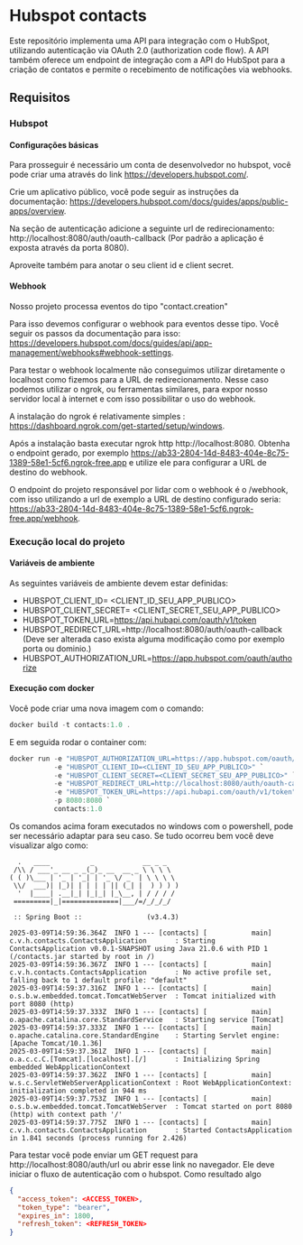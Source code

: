 # Hubspot contacts
Este repositório implementa uma API para integração com o HubSpot, utilizando autenticação via OAuth 2.0 (authorization code flow). 
A API também oferece um endpoint de integração com a API do HubSpot para a criação de contatos e permite o recebimento de notificações via webhooks.

## Requisitos
### Hubspot
#### Configurações básicas
Para prosseguir é necessário um conta de desenvolvedor no hubspot, você pode criar uma através do link https://developers.hubspot.com/.

Crie um aplicativo público, você pode seguir as instruções da documentação: https://developers.hubspot.com/docs/guides/apps/public-apps/overview.

Na seção de autenticação adicione a seguinte url de redirecionamento: http://localhost:8080/auth/oauth-callback (Por padrão a aplicação é exposta através da porta 8080).

Aproveite também para anotar o seu client id e client secret.

#### Webhook
Nosso projeto processa eventos do tipo "contact.creation"

Para isso devemos configurar o webhook para eventos desse tipo. Você seguir os passos da documentação para isso: https://developers.hubspot.com/docs/guides/api/app-management/webhooks#webhook-settings.

Para testar o webhook localmente não conseguimos utilizar diretamente o localhost como fizemos para a URL de redirecionamento. Nesse caso podemos utilizar o ngrok, ou ferramentas similares, para expor nosso servidor local à internet e com isso possibilitar o uso do webhook.

A instalação do ngrok é relativamente simples : https://dashboard.ngrok.com/get-started/setup/windows.

Após a instalação basta executar ngrok http http://localhost:8080. Obtenha o endpoint gerado, por exemplo https://ab33-2804-14d-8483-404e-8c75-1389-58e1-5cf6.ngrok-free.app e utilize ele para configurar a URL de destino do webhook.

O endpoint do projeto responsável por lidar com o webhook é o /webhook, com isso utilizando a url de exemplo a URL de destino configurado seria: https://ab33-2804-14d-8483-404e-8c75-1389-58e1-5cf6.ngrok-free.app/webhook.

### Execução local do projeto
#### Variáveis de ambiente
As seguintes variáveis de ambiente devem estar definidas:

- HUBSPOT_CLIENT_ID= <CLIENT_ID_SEU_APP_PUBLICO>
- HUBSPOT_CLIENT_SECRET= <CLIENT_SECRET_SEU_APP_PUBLICO>
- HUBSPOT_TOKEN_URL=https://api.hubapi.com/oauth/v1/token
- HUBSPOT_REDIRECT_URL=http://localhost:8080/auth/oauth-callback (Deve ser alterada caso exista alguma modificação como por exemplo porta ou dominio.)
- HUBSPOT_AUTHORIZATION_URL=https://app.hubspot.com/oauth/authorize

#### Execução com docker
Você pode criar uma nova imagem com o comando:
```powershell
docker build -t contacts:1.0 .
```
E em seguida rodar o container com:
```powershell
docker run -e "HUBSPOT_AUTHORIZATION_URL=https://app.hubspot.com/oauth/authorize" `
           -e "HUBSPOT_CLIENT_ID=<CLIENT_ID_SEU_APP_PUBLICO>" `
           -e "HUBSPOT_CLIENT_SECRET=<CLIENT_SECRET_SEU_APP_PUBLICO>" `
           -e "HUBSPOT_REDIRECT_URL=http://localhost:8080/auth/oauth-callback" `
           -e "HUBSPOT_TOKEN_URL=https://api.hubapi.com/oauth/v1/token" `
           -p 8080:8080 `
           contacts:1.0
```
Os comandos acima foram executados no windows com o powershell, pode ser necessário adaptar para seu caso.
Se tudo ocorreu bem você deve visualizar algo como:
```
  .   ____          _            __ _ _
 /\\ / ___'_ __ _ _(_)_ __  __ _ \ \ \ \
( ( )\___ | '_ | '_| | '_ \/ _` | \ \ \ \
 \\/  ___)| |_)| | | | | || (_| |  ) ) ) )
  '  |____| .__|_| |_|_| |_\__, | / / / /
 =========|_|==============|___/=/_/_/_/

 :: Spring Boot ::                (v3.4.3)

2025-03-09T14:59:36.364Z  INFO 1 --- [contacts] [           main] c.v.h.contacts.ContactsApplication       : Starting ContactsApplication v0.0.1-SNAPSHOT using Java 21.0.6 with PID 1 (/contacts.jar started by root in /)
2025-03-09T14:59:36.367Z  INFO 1 --- [contacts] [           main] c.v.h.contacts.ContactsApplication       : No active profile set, falling back to 1 default profile: "default"
2025-03-09T14:59:37.316Z  INFO 1 --- [contacts] [           main] o.s.b.w.embedded.tomcat.TomcatWebServer  : Tomcat initialized with port 8080 (http)
2025-03-09T14:59:37.333Z  INFO 1 --- [contacts] [           main] o.apache.catalina.core.StandardService   : Starting service [Tomcat]
2025-03-09T14:59:37.333Z  INFO 1 --- [contacts] [           main] o.apache.catalina.core.StandardEngine    : Starting Servlet engine: [Apache Tomcat/10.1.36]
2025-03-09T14:59:37.361Z  INFO 1 --- [contacts] [           main] o.a.c.c.C.[Tomcat].[localhost].[/]       : Initializing Spring embedded WebApplicationContext
2025-03-09T14:59:37.362Z  INFO 1 --- [contacts] [           main] w.s.c.ServletWebServerApplicationContext : Root WebApplicationContext: initialization completed in 944 ms
2025-03-09T14:59:37.753Z  INFO 1 --- [contacts] [           main] o.s.b.w.embedded.tomcat.TomcatWebServer  : Tomcat started on port 8080 (http) with context path '/'
2025-03-09T14:59:37.775Z  INFO 1 --- [contacts] [           main] c.v.h.contacts.ContactsApplication       : Started ContactsApplication in 1.841 seconds (process running for 2.426)
```
Para testar você pode enviar um GET request para http://localhost:8080/auth/url ou abrir esse link no navegador.
Ele deve iniciar o fluxo de autenticação com o hubspot.
Como resultado algo 
```json
{
  "access_token": <ACCESS_TOKEN>,
  "token_type": "bearer",
  "expires_in": 1800,
  "refresh_token": <REFRESH_TOKEN>
}
```


